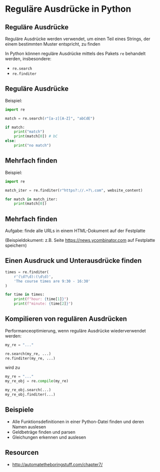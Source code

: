 # Reguläre Ausdrücke in Python

## Reguläre Ausdrücke

Reguläre Ausdrücke werden verwendet, um einen Teil eines Strings, der einem bestimmten Muster entspricht, zu finden

In Python können reguläre Ausdrücke mittels des Pakets `re` behandelt werden, insbesondere:

- `re.search`
- `re.finditer`

## Reguläre Ausdrücke

Beispiel:

```py
import re

match = re.search(r"[a-z][A-Z]", "abCdE")

if match:
    print("match")
    print(match[0]) # bC
else:
    print("no match")
```

## Mehrfach finden

Beispiel:

```py
import re

match_iter = re.finditer(r"https?://.+?\.com", website_content)

for match in match_iter:
    print(match[0])
```

## Mehrfach finden

Aufgabe: finde alle URLs in einem HTML-Dokument auf der Festplatte

(Beispieldokument: z.B. Seite https://news.ycombinator.com auf Festplatte speichern)

## Einen Ausdruck und Unterausdrücke finden

```py
times = re.finditer(
    r'(\d?\d):(\d\d)',
    'The course times are 9:30 - 16:30'
)

for time in times:
    print(f"hour: {time[1]}")
    print(f"minute: {time[2]}")
```

## Kompilieren von regulären Ausdrücken

Performanceoptimierung, wenn reguläre Ausdrücke wiederverwendet werden:

```py
my_re = "..."

re.search(my_re, ...)
re.finditer(my_re, ...)
```

wird zu

```py
my_re = "..."
my_re_obj = re.compile(my_re)

my_re_obj.search(...)
my_re_obj.finditer(...)
```

## Beispiele

- Alle Funktionsdefinitionen in einer Python-Datei finden und deren Namen auslesen
- Geldbeträge finden und parsen
- Gleichungen erkennen und auslesen

## Resourcen

- http://automatetheboringstuff.com/chapter7/
